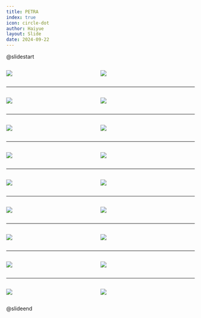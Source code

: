 ```yaml
---
title: PETRA
index: true
icon: circle-dot
author: Haiyue
layout: Slide
date: 2024-09-22
---
```

 
@slidestart

<div style="display:flex">
<div style="flex:1">

![](https://raw.githubusercontent.com/yclord/reading/refs/heads/master/english/Level-N/PETRA/001.webp)
</div>
<div style="flex:1">

![](https://raw.githubusercontent.com/yclord/reading/refs/heads/master/english/Level-N/PETRA/002.webp)
</div>
</div>

---

<div style="display:flex">
<div style="flex:1">

![](https://raw.githubusercontent.com/yclord/reading/refs/heads/master/english/Level-N/PETRA/003.webp)
</div>
<div style="flex:1">

![](https://raw.githubusercontent.com/yclord/reading/refs/heads/master/english/Level-N/PETRA/004.webp)
</div>
</div>

---

<div style="display:flex">
<div style="flex:1">

![](https://raw.githubusercontent.com/yclord/reading/refs/heads/master/english/Level-N/PETRA/005.webp)
</div>
<div style="flex:1">

![](https://raw.githubusercontent.com/yclord/reading/refs/heads/master/english/Level-N/PETRA/006.webp)
</div>
</div>

---

<div style="display:flex">
<div style="flex:1">

![](https://raw.githubusercontent.com/yclord/reading/refs/heads/master/english/Level-N/PETRA/007.webp)
</div>
<div style="flex:1">

![](https://raw.githubusercontent.com/yclord/reading/refs/heads/master/english/Level-N/PETRA/008.webp)
</div>
</div>

---

<div style="display:flex">
<div style="flex:1">

![](https://raw.githubusercontent.com/yclord/reading/refs/heads/master/english/Level-N/PETRA/009.webp)
</div>
<div style="flex:1">

![](https://raw.githubusercontent.com/yclord/reading/refs/heads/master/english/Level-N/PETRA/010.webp)
</div>
</div>

---

<div style="display:flex">
<div style="flex:1">

![](https://raw.githubusercontent.com/yclord/reading/refs/heads/master/english/Level-N/PETRA/011.webp)
</div>
<div style="flex:1">

![](https://raw.githubusercontent.com/yclord/reading/refs/heads/master/english/Level-N/PETRA/012.webp)
</div>
</div>

---

<div style="display:flex">
<div style="flex:1">

![](https://raw.githubusercontent.com/yclord/reading/refs/heads/master/english/Level-N/PETRA/013.webp)
</div>
<div style="flex:1">

![](https://raw.githubusercontent.com/yclord/reading/refs/heads/master/english/Level-N/PETRA/014.webp)
</div>
</div>

---

<div style="display:flex">
<div style="flex:1">

![](https://raw.githubusercontent.com/yclord/reading/refs/heads/master/english/Level-N/PETRA/015.webp)
</div>
<div style="flex:1">

![](https://raw.githubusercontent.com/yclord/reading/refs/heads/master/english/Level-N/PETRA/016.webp)
</div>
</div>

---

<div style="display:flex">
<div style="flex:1">

![](https://raw.githubusercontent.com/yclord/reading/refs/heads/master/english/Level-N/PETRA/017.webp)
</div>
<div style="flex:1">

![](https://raw.githubusercontent.com/yclord/reading/refs/heads/master/english/Level-N/PETRA/018.webp)
</div>
</div>

@slideend